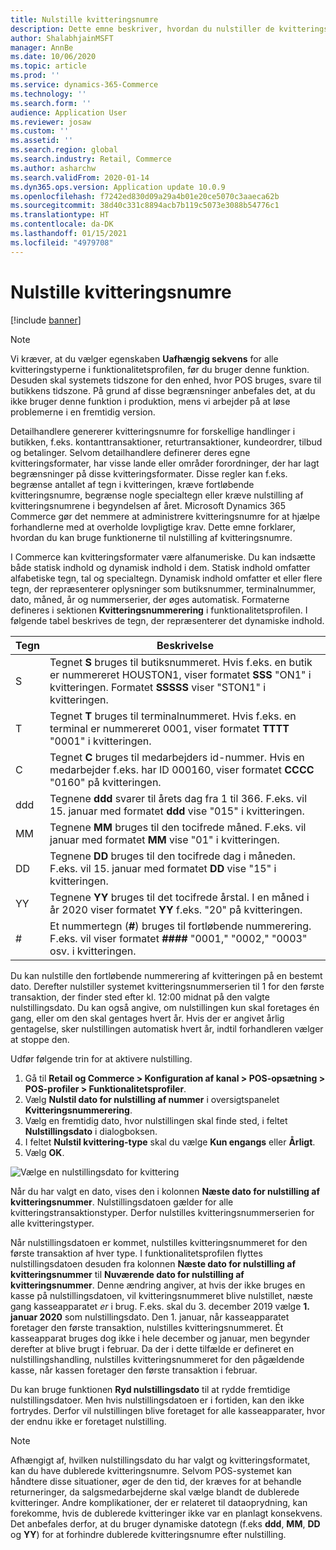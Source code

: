 ```yaml
---
title: Nulstille kvitteringsnumre
description: Dette emne beskriver, hvordan du nulstiller de kvitteringsnumre, der bruges til forskellige handlinger på den ønskede dato (f.eks. regnskabsåret eller kalenderåret).
author: ShalabhjainMSFT
manager: AnnBe
ms.date: 10/06/2020
ms.topic: article
ms.prod: ''
ms.service: dynamics-365-Commerce
ms.technology: ''
ms.search.form: ''
audience: Application User
ms.reviewer: josaw
ms.custom: ''
ms.assetid: ''
ms.search.region: global
ms.search.industry: Retail, Commerce
ms.author: asharchw
ms.search.validFrom: 2020-01-14
ms.dyn365.ops.version: Application update 10.0.9
ms.openlocfilehash: f7242ed830d09a29a4b01e20ce5070c3aaeca62b
ms.sourcegitcommit: 38d40c331c8894acb7b119c5073e3088b54776c1
ms.translationtype: HT
ms.contentlocale: da-DK
ms.lasthandoff: 01/15/2021
ms.locfileid: "4979708"
---
```

# <a name="reset-receipt-numbers"></a>Nulstille kvitteringsnumre 

[!include [banner](includes/banner.md)]

> [!NOTE]
> Vi kræver, at du vælger egenskaben **Uafhængig sekvens** for alle kvitteringstyperne i funktionalitetsprofilen, før du bruger denne funktion. Desuden skal systemets tidszone for den enhed, hvor POS bruges, svare til butikkens tidszone. På grund af disse begrænsninger anbefales det, at du ikke bruger denne funktion i produktion, mens vi arbejder på at løse problemerne i en fremtidig version. 

Detailhandlere genererer kvitteringsnumre for forskellige handlinger i butikken, f.eks. kontanttransaktioner, returtransaktioner, kundeordrer, tilbud og betalinger. Selvom detailhandlere definerer deres egne kvitteringsformater, har visse lande eller områder forordninger, der har lagt begrænsninger på disse kvitteringsformater. Disse regler kan f.eks. begrænse antallet af tegn i kvitteringen, kræve fortløbende kvitteringsnumre, begrænse nogle specialtegn eller kræve nulstilling af kvitteringsnumrene i begyndelsen af året. Microsoft Dynamics 365 Commerce gør det nemmere at administrere kvitteringsnumre for at hjælpe forhandlerne med at overholde lovpligtige krav. Dette emne forklarer, hvordan du kan bruge funktionerne til nulstilling af kvitteringsnumre.

I Commerce kan kvitteringsformater være alfanumeriske. Du kan indsætte både statisk indhold og dynamisk indhold i dem. Statisk indhold omfatter alfabetiske tegn, tal og specialtegn. Dynamisk indhold omfatter et eller flere tegn, der repræsenterer oplysninger som butiksnummer, terminalnummer, dato, måned, år og nummerserier, der øges automatisk. Formaterne defineres i sektionen **Kvitteringsnummerering** i funktionalitetsprofilen. I følgende tabel beskrives de tegn, der repræsenterer det dynamiske indhold.

| Tegn | Beskrivelse |
|------------|-------------|
| S          | Tegnet **S** bruges til butiksnummeret. Hvis f.eks. en butik er nummereret HOUSTON1, viser formatet **SSS** "ON1" i kvitteringen. Formatet **SSSSS** viser "STON1" i kvitteringen. |
| T          | Tegnet **T** bruges til terminalnummeret. Hvis f.eks. en terminal er nummereret 0001, viser formatet **TTTT** "0001" i kvitteringen. |
| C          | Tegnet **C** bruges til medarbejders id-nummer. Hvis en medarbejder f.eks. har ID 000160, viser formatet **CCCC** "0160" på kvitteringen. |
| ddd        | Tegnene **ddd** svarer til årets dag fra 1 til 366. F.eks. vil 15. januar med formatet **ddd** vise "015" i kvitteringen. |
| MM         | Tegnene **MM** bruges til den tocifrede måned. F.eks. vil januar med formatet **MM** vise "01" i kvitteringen. |
| DD         | Tegnene **DD** bruges til den tocifrede dag i måneden. F.eks. vil 15. januar med formatet **DD** vise "15" i kvitteringen. |
| YY         | Tegnene **YY** bruges til det tocifrede årstal. I en måned i år 2020 viser formatet **YY** f.eks. "20" på kvitteringen. |
| \#         | Et nummertegn (**\#**) bruges til fortløbende nummerering. F.eks. vil viser formatet **####** "0001," "0002," "0003" osv. i kvitteringen. |

Du kan nulstille den fortløbende nummerering af kvitteringen på en bestemt dato. Derefter nulstiller systemet kvitteringsnummerserien til 1 for den første transaktion, der finder sted efter kl. 12:00 midnat på den valgte nulstillingsdato. Du kan også angive, om nulstillingen kun skal foretages én gang, eller om den skal gentages hvert år. Hvis der er angivet årlig gentagelse, sker nulstillingen automatisk hvert år, indtil forhandleren vælger at stoppe den. 

Udfør følgende trin for at aktivere nulstilling.

1. Gå til **Retail og Commerce \> Konfiguration af kanal \> POS-opsætning \> POS-profiler \> Funktionalitetsprofiler**.
1. Vælg **Nulstil dato for nulstilling af nummer** i oversigtspanelet **Kvitteringsnummerering**.
1. Vælg en fremtidig dato, hvor nulstillingen skal finde sted, i feltet **Nulstillingsdato** i dialogboksen.
1. I feltet **Nulstil kvittering-type** skal du vælge **Kun engangs** eller **Årligt**.
1. Vælg **OK**.

![Vælge en nulstillingsdato for kvittering](media/Enable_receipt_reset.png "Vælge en nulstillingsdato for kvittering")

Når du har valgt en dato, vises den i kolonnen **Næste dato for nulstilling af kvitteringsnummer**. Nulstillingsdatoen gælder for alle kvitteringstransaktionstyper. Derfor nulstilles kvitteringsnummerserien for alle kvitteringstyper.

Når nulstillingsdatoen er kommet, nulstilles kvitteringsnummeret for den første transaktion af hver type. I funktionalitetsprofilen flyttes nulstillingsdatoen desuden fra kolonnen **Næste dato for nulstilling af kvitteringsnummer** til **Nuværende dato for nulstilling af kvitteringsnummer**. Denne ændring angiver, at hvis der ikke bruges en kasse på nulstillingsdatoen, vil kvitteringsnummeret blive nulstillet, næste gang kasseapparatet *er* i brug. F.eks. skal du 3. december 2019 vælge **1. januar 2020** som nulstillingsdato. Den 1. januar, når kasseapparatet foretager den første transaktion, nulstilles kvitteringsnummeret. Ét kasseapparat bruges dog ikke i hele december og januar, men begynder derefter at blive brugt i februar. Da der i dette tilfælde er defineret en nulstillingshandling, nulstilles kvitteringsnummeret for den pågældende kasse, når kassen foretager den første transaktion i februar.

Du kan bruge funktionen **Ryd nulstillingsdato** til at rydde fremtidige nulstillingsdatoer. Men hvis nulstillingsdatoen er i fortiden, kan den ikke fortrydes. Derfor vil nulstillingen blive foretaget for alle kasseapparater, hvor der endnu ikke er foretaget nulstilling.

> [!NOTE]
> Afhængigt af, hvilken nulstillingsdato du har valgt og kvitteringsformatet, kan du have dublerede kvitteringsnumre. Selvom POS-systemet kan håndtere disse situationer, øger de den tid, der kræves for at behandle returneringer, da salgsmedarbejderne skal vælge blandt de dublerede kvitteringer. Andre komplikationer, der er relateret til dataoprydning, kan forekomme, hvis de dublerede kvitteringer ikke var en planlagt konsekvens. Det anbefales derfor, at du bruger dynamiske datotegn (f.eks **ddd**, **MM**, **DD** og **YY**) for at forhindre dublerede kvitteringsnumre efter nulstilling.
